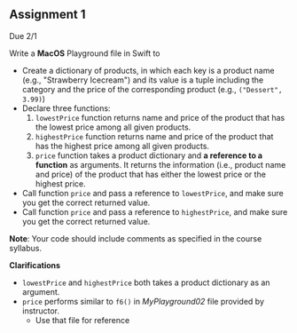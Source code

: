 ## Assignment 1
Due 2/1

Write a **MacOS** Playground file in Swift to
* Create a dictionary of products, in which each key is a product name (e.g., "Strawberry Icecream") and its value is a tuple including the category and the price of the corresponding product (e.g., `("Dessert", 3.99)`)
* Declare three functions:
    1. `lowestPrice` function returns name and price of the product that has the lowest price among all given products.
    2. `highestPrice` function returns name and price of the product that has the highest price among all given products.
    3. `price` function takes a product dictionary and **a reference to a function** as arguments. It returns the information (i.e., product name and price) of the product that has either the lowest price or the highest price.
* Call function `price` and pass a reference to `lowestPrice`, and make sure you get the correct returned value.
* Call function `price` and pass a reference to `highestPrice`, and make sure you get the correct returned value.

**Note**: Your code should include comments as specified in the course syllabus.

**Clarifications**
* `lowestPrice` and `highestPrice` both takes a product dictionary as an argument.
* `price` performs similar to `f6()` in *MyPlayground02* file provided by instructor.
    * Use that file for reference
